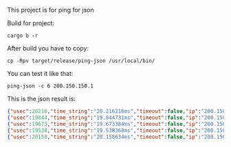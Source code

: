 This project is for ping for json

Build for project:
```shell
cargo b -r
```

After build you have to copy:
```shell
cp -Rpv target/release/ping-json /usr/local/bin/
```

You can test it like that:
```shell
ping-json -c 6 200.150.150.1
```

This is the json result is:
```json
{"usec":20216,"time_string":"20.216216ms","timeout":false,"ip":"200.150.150.1","seq":1}
{"usec":19844,"time_string":"19.844731ms","timeout":false,"ip":"200.150.150.1","seq":2}
{"usec":19673,"time_string":"19.673384ms","timeout":false,"ip":"200.150.150.1","seq":3}
{"usec":19538,"time_string":"19.538368ms","timeout":false,"ip":"200.150.150.1","seq":4}
{"usec":20158,"time_string":"20.158634ms","timeout":false,"ip":"200.150.150.1","seq":5}
```